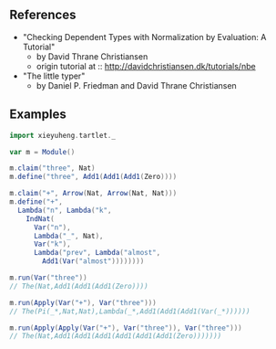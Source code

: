 ## References

- "Checking Dependent Types with Normalization by Evaluation: A Tutorial"
  - by David Thrane Christiansen
  - origin tutorial at :: http://davidchristiansen.dk/tutorials/nbe
- "The little typer"
  - by Daniel P. Friedman and David Thrane Christiansen

## Examples

``` scala
import xieyuheng.tartlet._

var m = Module()

m.claim("three", Nat)
m.define("three", Add1(Add1(Add1(Zero))))

m.claim("+", Arrow(Nat, Arrow(Nat, Nat)))
m.define("+",
  Lambda("n", Lambda("k",
    IndNat(
      Var("n"),
      Lambda("_", Nat),
      Var("k"),
      Lambda("prev", Lambda("almost",
        Add1(Var("almost"))))))))

m.run(Var("three"))
// The(Nat,Add1(Add1(Add1(Zero))))

m.run(Apply(Var("+"), Var("three")))
// The(Pi(_*,Nat,Nat),Lambda(_*,Add1(Add1(Add1(Var(_*))))))

m.run(Apply(Apply(Var("+"), Var("three")), Var("three")))
// The(Nat,Add1(Add1(Add1(Add1(Add1(Add1(Zero)))))))
```
